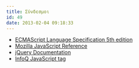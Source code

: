 ```yaml
---
title: Σύνδεσμοι
id: 49
date: 2013-02-04 09:18:33
---
```


*   [ECMAScript Language Specification 5th edition](http://www.ecma-international.org/publications/standards/Ecma-262.htm)
*   [Mozilla JavaScript Reference](https://developer.mozilla.org/en/javascript)
*   [jQuery Documentation](http://docs.jquery.com/)
*   [InfoQ JavaScript tag](http://www.infoq.com/javascript)